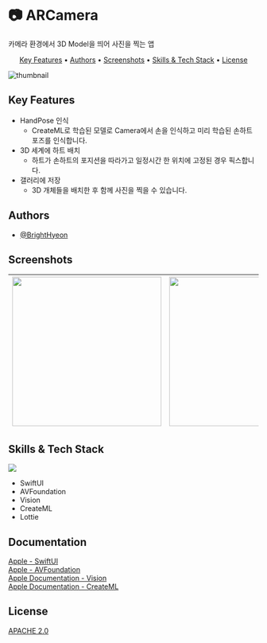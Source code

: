 # 📷 ARCamera
카메라 환경에서 3D Model을 띄어 사진을 찍는 앱

<p align="center">
  <a href="#Key-Features">Key Features</a> •
  <a href="#Authors">Authors</a> •
  <a href="#Screenshots">Screenshots</a> •
  <a href="#Skills--Tech-Stack">Skills & Tech Stack</a> •
  <a href="#License">License</a>
</p>

![thumbnail](https://user-images.githubusercontent.com/95982751/187988899-0bb5dcd5-7d0d-4b7f-9bbe-c849de6bdfac.png)


## Key Features

* HandPose 인식
  - CreateML로 학습된 모델로 Camera에서 손을 인식하고 미리 학습된 손하트 포즈를 인식합니다.
* 3D 세계에 하트 배치
  - 하트가 손하트의 포지션을 따라가고 일정시간 한 위치에 고정된 경우 픽스합니다.
* 갤러리에 저장
  - 3D 개체들을 배치한 후 함께 사진을 찍을 수 있습니다.
  

## Authors

- [@BrightHyeon]([swiftist9891@gmail.com](https://github.com/BrightHyeon))


## Screenshots
|<img src="https://user-images.githubusercontent.com/95982751/187985176-116d70ce-3365-4b0b-b51e-91274000a146.png" width=300>|<img src="https://user-images.githubusercontent.com/95982751/187985257-e7bcbdcd-96ca-4ab7-b2f3-b90360b5c7a3.png" width=300>|<img src="https://user-images.githubusercontent.com/95982751/187985333-23549477-88d6-49fe-85ed-10e44286f0e0.png" width=300>|
|------|---|---|


## Skills & Tech Stack
<img src="https://img.shields.io/badge/Swift-F05138?style=for-the-badge&logo=Swift&logoColor=white"><br>
* SwiftUI
* AVFoundation
* Vision
* CreateML
* Lottie


## Documentation

[Apple - SwiftUI](https://developer.apple.com/kr/xcode/swiftui/)<br>
[Apple - AVFoundation](https://developer.apple.com/av-foundation/)<br>
[Apple Documentation - Vision](https://developer.apple.com/documentation/vision)<br>
[Apple Documentation - CreateML](https://developer.apple.com/documentation/createml)


## License

[APACHE 2.0](https://github.com/JungYunseong/NC2-Neis-AgeEstimation/blob/main/LICENSE)
